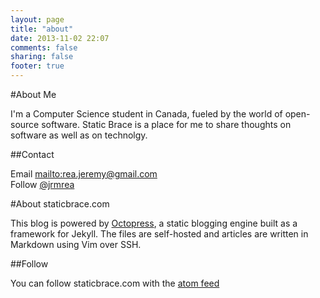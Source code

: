 ```yaml
---
layout: page
title: "about"
date: 2013-11-02 22:07
comments: false 
sharing: false
footer: true
---
```

#About Me

I'm a Computer Science student in Canada, fueled by the world of open-source software.  Static Brace is a place for me to share thoughts on software as well as on technolgy.  

##Contact

Email  <mailto:rea.jeremy@gmail.com>  
Follow [@jrmrea](https://www.twitter.com/jrmrea)

#About staticbrace.com

This blog is powered by [Octopress](http://www.octopress.org), a static blogging engine built as a framework for Jekyll.  The files are self-hosted and articles are written in Markdown using Vim over SSH.

##Follow

You can follow staticbrace.com with the [atom feed](https://www.staticbrace.com/atom.xml)
